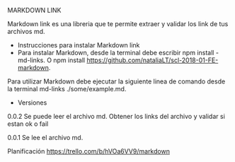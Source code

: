 MARKDOWN LINK

Markdown link es una libreria que te permite extraer y validar los link de tus archivos md.

- Instrucciones para instalar Markdown link
 - Para instalar Markdown, desde la terminal debe escribir npm install -md-links. O npm install https://github.com/nataliaLT/scl-2018-01-FE-markdown.

Para utilizar Markdown debe ejecutar la siguiente linea de comando desde la terminal md-links ./some/example.md.

- Versiones

0.0.2
  Se puede leer el archivo md. Obtener los links del archivo y validar si estan ok o fail

0.0.1
  Se lee el archivo md. 

Planificación 
https://trello.com/b/hVOa6VV9/markdown






